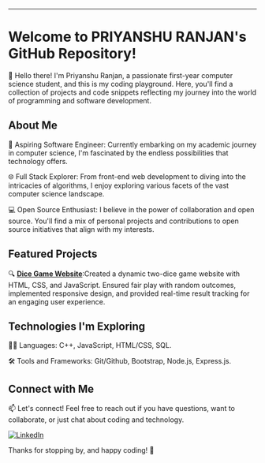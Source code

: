 

---

# Welcome to PRIYANSHU RANJAN's GitHub Repository!

👋 Hello there! I'm Priyanshu Ranjan, a passionate first-year computer science student, and this is my coding playground. Here, you'll find a collection of projects and code snippets reflecting my journey into the world of programming and software development.

## About Me

🚀 Aspiring Software Engineer: Currently embarking on my academic journey in computer science, I'm fascinated by the endless possibilities that technology offers.

🌐 Full Stack Explorer: From front-end web development to diving into the intricacies of algorithms, I enjoy exploring various facets of the vast computer science landscape.

💻 Open Source Enthusiast: I believe in the power of collaboration and open source. You'll find a mix of personal projects and contributions to open source initiatives that align with my interests.

## Featured Projects

🔍 **[Dice Game Website](https://priyanshuranjan2024.github.io/Dice-project/)**:Created a dynamic two-dice game website with HTML, CSS, and JavaScript. Ensured fair play with random outcomes, implemented responsive design, and provided real-time result tracking for an engaging user experience.



## Technologies I'm Exploring

👩‍💻 Languages: C++, JavaScript, HTML/CSS, SQL.

🛠️ Tools and Frameworks: Git/Github, Bootstrap, Node.js, Express.js.

## Connect with Me

📫 Let's connect! Feel free to reach out if you have questions, want to collaborate, or just chat about coding and technology.

[![LinkedIn](https://img.shields.io/badge/LinkedIn-Connect-blue)](https://www.linkedin.com/in/priyanshu-ranjan-2261b6257/)


Thanks for stopping by, and happy coding! 🚀



<!---
priyanshuranjan2024/priyanshuranjan2024 is a ✨ special ✨ repository because its `README.md` (this file) appears on your GitHub profile.
You can click the Preview link to take a look at your changes.
--->
